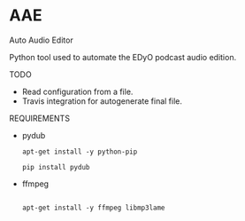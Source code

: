 # AAE
Auto Audio Editor

Python tool used to automate the EDyO podcast audio edition.

TODO

* Read configuration from a file.
* Travis integration for autogenerate final file.

REQUIREMENTS

* pydub
    ```
    apt-get install -y python-pip

    pip install pydub
    ```
* ffmpeg
  ```

  apt-get install -y ffmpeg libmp3lame

  ```
